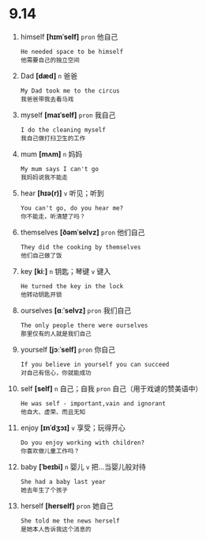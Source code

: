# 9.14

1. himself **[hɪmˈself]** `pron` 他自己

   ```
   He needed space to be himself
   他需要自己的独立空间
   ```

2. Dad **[dæd]** `n` 爸爸

   ```
   My Dad took me to the circus
   我爸爸带我去看马戏
   ```

3. myself **[maɪˈself]** `pron` 我自己

   ```
   I do the cleaning myself
   我自己做打扫卫生的工作
   ```

4. mum **[mʌm]** `n` 妈妈

   ```
   My mum says I can't go
   我妈妈说我不能走
   ```

5. hear **[hɪə(r)]** `v` 听见；听到

   ```
   You can't go, do you hear me?
   你不能走，听清楚了吗？
   ```

6. themselves **[ðəmˈselvz]** `pron` 他们自己

   ```
   They did the cooking by themselves
   他们自己做了饭
   ```

7. key **[kiː]** `n` 钥匙；琴键 `v` 键入

   ```
   He turned the key in the lock
   他转动钥匙开锁
   ```

8. ourselves **[ɑːˈselvz]** `pron` 我们自己

   ```
   The only people there were ourselves
   那里仅有的人就是我们自己
   ```

9. yourself **[jɔːˈself]** `pron` 你自己

   ```
   If you believe in yourself you can succeed
   对自己有信心，你就能成功
   ```

10. self **[self]** `n` 自己；自我 `pron` 自己（用于戏谑的赞美语中）

    ```
    He was self - important,vain and ignorant
    他自大、虚荣、而且无知
    ```

11. enjoy **[ɪnˈdʒɔɪ]** `v` 享受；玩得开心

    ```
    Do you enjoy working with children?
    你喜欢做儿童工作吗？
    ```

12. baby **[ˈbeɪbi]** `n` 婴儿 `v` 把...当婴儿般对待

    ```
    She had a baby last year
    她去年生了个孩子
    ```

13. herself **[herself]** `pron` 她自己
    ```
    She told me the news herself
    是她本人告诉我这个消息的
    ```
